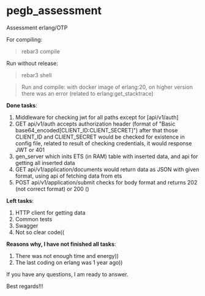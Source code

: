 # pegb_assessment
Assessment erlang/OTP

For compiling:
> rebar3 compile

Run without release:
> rebar3 shell


> Run and compile: with docker image of erlang:20, on higher version there was an error (related to erlang:get_stacktrace)

**Done tasks**:
1. Middleware for checking jwt for all paths except for [api/v1/auth]
2. GET api/v1/auth accepts authorization header (format of "Basic base64_encoded[CLIENT_ID:CLIENT_SECRET]") after that those CLIENT_ID and CLIENT_SECRET would be checked for existence in config file, related to result of checking credentials, it would response JWT or 401
3. gen_server which inits ETS (in RAM) table with inserted data, and api for getting all inserted data
4. GET api/v1/application/documents would return data as JSON with given format, using api of fetching data from ets
5. POST api/v1/application/submit checks for body format and returns 202 (not correct format) or 200 ()

**Left tasks**:
1. HTTP client for getting data
2. Common tests
3. Swagger
4. Not so clear code((

**Reasons why, I have not finished all tasks**:
1. There was not enough time and energy))
2. The last coding on erlang was 1 year ago))

If you have any questions, I am ready to answer. 

Best regards!!!
